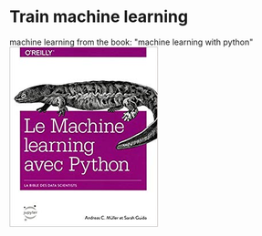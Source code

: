 # Train machine learning

machine learning from the book: "machine learning with python"
![alt text](./image/book.jpg)